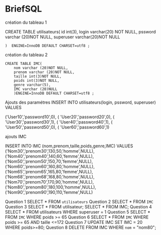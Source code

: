 # BriefSQL
création du tableau 1

CREATE TABLE utilisateurs(
    id int(3),
    login varchar(20) NOT NULL,
    pssword varchar (20)NOT NULL,
    superuser varchar(20)NOT NULL
    
    )  ENGINE=InnoDB DEFAULT CHARSET=utf8 ;
    
 création du tableau 2   
 
    CREATE TABLE IMC(
        nom varchar (20)NOT NULL,
        prenom varchar (20)NOT NULL,
        taille int(3)NOT NULL,
        poids int(3)NOT NULL,
        genre varchar(5),
        IMC varchar (20)NULL       
        )ENGINE=InnoDB DEFAULT CHARSET=utf8 ;
        
 Ajouts des paramétres
INSERT INTO utilisateurs(login, pssword, superuser) VALUES 

('User10','password10',0),
( 'User20','password20',0),
( 'User30','password30',1),
( 'User40','password40',1),
( 'User50','password50',0),
( 'User60','password60',1)

ajouts IMC

INSERT INTO IMC (nom,prenom,taille,poids,genre,IMC) VALUES 
('Nom30','prenom30',130,50,'homme',NULL),
('Nom40','prenom40',140,60,'femme',NULL),
('Nom50','prenom50',150,70,'femme',NULL),
('Nom60','prenom60',160,80,'homme',NULL),
('Nom65','prenom65',165,80,'femme',NULL),
('Nom68','prenom68',168,80,'homme',NULL),
('Nom70','prenom70',170,90,'homme',NULL),
('Nom80','prenom80',180,100,'homme',NULL),
('Nom90','prenom90',190,110,'femme',NULL)


Question 1
SELECT * FROM `utilisateurs`
Question 2
SELECT * FROM `IMC`
Question 3
SELECT * FROM utilisateur;
SELECT * FROM IMC;
Question 4
SELECT * FROM utilisateurs WHERE superuser = 1
Question 5
SELECT * FROM `IMC` WHERE poids >= 65
Question 6
SELECT * FROM `IMC` WHERE poids >= 65 AND taille <=172
Question 7
UPDATE IMC SET IMC = 20 WHERE poids>=80;
Question 8
DELETE FROM IMC WHERE `nom` = "nom80";

